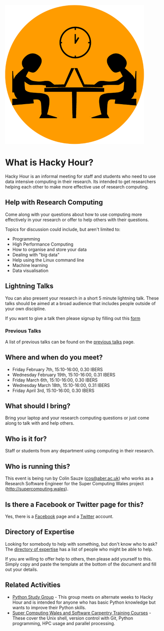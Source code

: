![HackyHour Logo](hackyhour-medium.png)

# What is Hacky Hour?

Hacky Hour is an informal meeting for staff and students who need to use data intensive computing in their research. Its intended to get researchers helping each other to make more effective use of research computing. 

## Help with Research Computing

Come along with your questions about how to use computing more effectively in your research or offer to help others with their questions. 

Topics for discussion could include, but aren't limited to:

* Programming
* High Performance Computing
* How to organise and store your data
* Dealing with "big data"
* Help using the Linux command line
* Machine learning
* Data visualisation

## Lightning Talks

You can also present your research in a short 5 minute lightning talk. These talks should be aimed at a broad audience that includes people outside of your own discipline.

If you want to give a talk then please signup by filling out this [form](https://goo.gl/forms/QlOQNKmfJCo2O2hw1)

### Previous Talks

A list of previous talks can be found on the [previous talks](previoustalks) page. 

## Where and when do you meet?

* Friday February 7th, 15:10-16:00, 0.30 IBERS
* Wednesday February 19th, 15:10-16:00, 0.31 IBERS 
* Friday March 6th, 15:10-16:00, 0.30 IBERS
* Wednesday March 18th, 15:10-16:00, 0.31 IBERS 
* Friday April 3rd, 15:10-16:00, 0.30 IBERS

## What should I bring?

Bring your laptop and your research computing questions or just come along to talk with and help others.

## Who is it for?

Staff or students from any department using computing in their research. 

## Who is running this?

This event is being run by Colin Sauze (cos@aber.ac.uk) who works as a Research Software Engineer for the Super Computing Wales project (http://supercomputing.wales). 

## Is there a Facebook or Twitter page for this?

Yes, there is a [Facebook](https://www.facebook.com/hackyhouraber) page and a [Twitter](https://www.twitter.com/hackyhouraber) account.

## Directory of Expertise

Looking for somebody to help with something, but don't know who to ask? The [directory of expertise](https://board.net/p/HackyHourAber) has a list of people who might be able to help.

If you are willing to offer help to others, then please add yourself to this. Simply copy and paste the template at the bottom of the document and fill out your details. 

## Related Activities

* [Python Study Group](https://scw-aberystwyth.github.io/Python-Study-Group/) - This group meets on alternate weeks to Hacky Hour and is intended for anyone who has basic Python knowledge but wants to improve their Python skills.
* [Super Computing Wales and Software Carpentry Training Courses](http://tinyurl.com/scwworkshops) - These cover the Unix shell, version control with Git, Python programming, HPC usage and parallel processing. 
